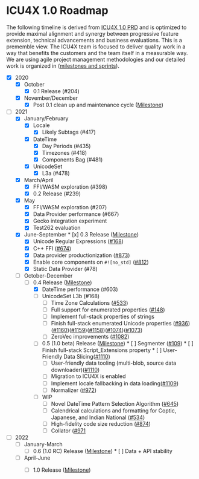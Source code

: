# ICU4X 1.0 Roadmap
The following timeline is derived from [ICU4X 1.0 PRD](./prd.md) and is optimized to provide maximal alignment and synergy between progressive feature extension, technical advancements and business evaluations. This is a prememble view. The ICU4X team is focused to deliver quality work in a way that benefits the customers and the team itself in a measurable way. We are using agile project management methodologies and our detailed work is organized in ([milestones and sprints](https://github.com/unicode-org/icu4x/milestones)). 

* [x] 2020
  * [x] October
	  * [x] 0.1 Release (#204)
  * [x] November/December
	  * [x] Post 0.1 clean up and maintenance cycle ([Milestone](https://github.com/unicode-org/icu4x/milestone/7))
* [ ] 2021
	* [x] January/February
		* [x] Locale
			* [x] Likely Subtags (#417)
		* [x] DateTime
			* [x] Day Periods (#435)
			* [x] Timezones (#418)
			* [x] Components Bag (#481)
		* [x] UnicodeSet
			* [x] L3a (#478)
	* [x] March/April
		* [x] FFI/WASM exploration (#398)
		* [x] 0.2 Release (#239)
	* [x] May
		* [x] FFI/WASM exploration (#207)
		* [x] Data Provider performance (#667)
		* [x] Gecko integration experiment
	 	* [x] Test262 evaluation	
	* [x] June-September
	        * [x] 0.3 Release ([Milestone](https://github.com/unicode-org/icu4x/milestone/12))
		* [x] Unicode Regular Expressions ([#168](https://github.com/unicode-org/icu4x/issues/168))
		* [x] C++ FFI ([#674](https://github.com/unicode-org/icu4x/issues/674))
		* [x] Data provider productionization ([#873](https://github.com/unicode-org/icu4x/issues/873))
		* [x] Enable core components on `#![no_std]` ([#812](https://github.com/unicode-org/icu4x/issues/812))
		* [x] Static Data Provider (#78)
	* [ ] October-December
		* [ ] 0.4 Release ([Milestone](https://github.com/unicode-org/icu4x/milestone/11))
			* [x] DateTime performance (#603)
			* [ ] UnicodeSet L3b (#168)
		        * [ ] Time Zone Calculations ([#533](https://github.com/unicode-org/icu4x/issues/533))
		        * [ ] Full support for enumerated properties ([#148](https://github.com/unicode-org/icu4x/issues/148))
		        * [ ] Implement full-stack properties of strings
		        * [ ] Finish full-stack enumerated Unicode properties ([#936](https://github.com/unicode-org/icu4x/issues/936))([#1160](https://github.com/unicode-org/icu4x/issues/1160))([#1159](https://github.com/unicode-org/icu4x/issues/1159))([#1158](https://github.com/unicode-org/icu4x/issues/1158))([#1074](https://github.com/unicode-org/icu4x/issues/1074))([#1073](https://github.com/unicode-org/icu4x/issues/1073))
		        * [ ] ZeroVec improvements ([#1082](https://github.com/unicode-org/icu4x/issues/1082))
	        * [ ] 0.5 (1.0 beta) Release ([Milestone](https://github.com/unicode-org/icu4x/milestone/14))
	                * [ ] Segmenter ([#109](https://github.com/unicode-org/icu4x/issues/109)) 
	                * [ ] Finish full-stack Script_Extensions property
	                * [ ] User-Friendly Data Slicing([#1110](https://github.com/unicode-org/icu4x/issues/1110))
		        * [ ] User-friendly data tooling (multi-blob, source data downloader)([#1110](https://github.com/unicode-org/icu4x/issues/1110))
		        * [ ] Migration to ICU4X is enabled
		        * [ ] Implement locale fallbacking in data loading([#1109](https://github.com/unicode-org/icu4x/issues/1109))
		        * [ ] Normalizer ([#972](https://github.com/unicode-org/icu4x/issues/972))
	        * [ ] WIP
		        * [ ] Novel DateTime Pattern Selection Algorithm ([#645](https://github.com/unicode-org/icu4x/issues/645))
		        * [ ] Calendrical calculations and formatting for Coptic, Japanese, and Indian National ([#534](https://github.com/unicode-org/icu4x/issues/534))	
		        * [ ] High-fidelity code size reduction ([#874](https://github.com/unicode-org/icu4x/issues/874))
		        * [ ] Collator ([#971](https://github.com/unicode-org/icu4x/issues/971)
* [ ] 2022
	* [ ] January-March
		* [ ] 0.6 (1.0 RC) Release ([Milestone](https://github.com/unicode-org/icu4x/milestone/15))
		       * [ ] Data + API stability
	* [ ] April-June
		* [ ] 1.0 Release ([Milestone](https://github.com/unicode-org/icu4x/milestone/16))
		
